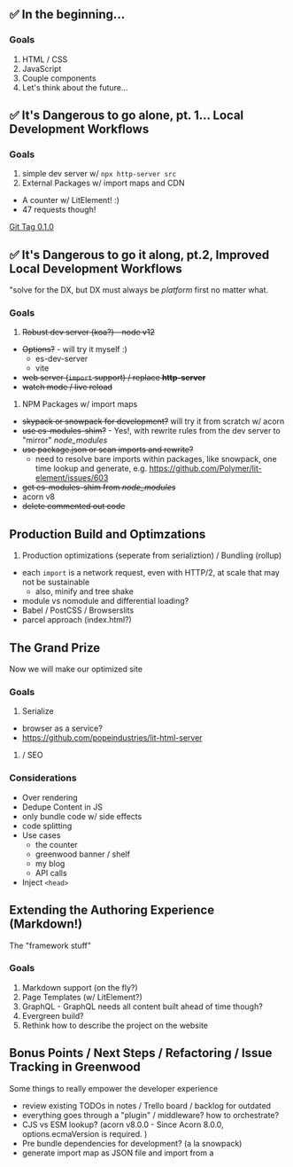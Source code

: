 ## ✅ In the beginning...

### Goals
1. HTML / CSS
1. JavaScript
1. Couple components
1. Let's think about the future...

## ✅ It's Dangerous to go alone, pt. 1... Local Development Workflows

### Goals
1. simple dev server w/ `npx http-server src`
1. External Packages w/ import maps and CDN
  - A counter w/ LitElement!  :)
  - 47 requests though!

[Git Tag 0.1.0](https://github.com/thescientist13/nono-poc/releases/tag/0.1.0)

## ✅ It's Dangerous to go it along, pt.2, Improved Local Development Workflows
"solve for the DX, but DX must always be _platform_ first no matter what.

### Goals
1. ~~Robust dev server (koa?) - node v12~~
  - ~~Options?~~ - will try it myself :)
    - es-dev-server
    - vite
  - ~~web server (`import` support) / replace **http-server**~~
  - ~~watch mode / live reload~~
1. NPM Packages w/ import maps
  - ~~skypack or snowpack for development?~~ will try it from scratch w/ acorn
  - ~~use es-modules-shim?~~ - Yes!, with rewrite rules from the dev server to "mirror" _node_modules_
  - ~~use package.json or scan imports and rewrite?~~
    - need to resolve bare imports within packages, like snowpack, one time lookup and generate, e.g. https://github.com/Polymer/lit-element/issues/603
  - ~~get es-modules-shim from _node_modules_~~
  - acorn v8
  - ~~delete commented out code~~


## Production Build and Optimzations
1. Production optimizations (seperate from serializtion) / Bundling (rollup)
  - each `import` is a network request, even with HTTP/2, at scale that may not be sustainable
    - also, minify and tree shake
  - module vs nomodule and differential loading?
  - Babel / PostCSS / Browserslits
  - parcel approach (index.html?)


## The Grand Prize
Now we will make our optimized site

### Goals
1. Serialize 
  - browser as a service?
  - https://github.com/popeindustries/lit-html-server
1. <meta> / SEO

### Considerations
- Over rendering
- Dedupe Content in JS
- only bundle code w/ side effects
- code splitting
- Use cases
  - the counter
  - greenwood banner / shelf
  - my blog
  - API calls
- Inject `<head>`


## Extending the Authoring Experience (Markdown!)
The "framework stuff"

### Goals
1. Markdown support (on the fly?)
1. Page Templates (w/ LitElement?)
1. GraphQL - GraphQL needs all content built ahead of time though?
1. Evergreen build?
1. Rethink how to describe the project on the website


## Bonus Points / Next Steps / Refactoring / Issue Tracking in Greenwood
Some things to really empower the developer experience

- review existing TODOs in notes / Trello board / backlog for outdated
- everything goes through a "plugin" / middleware?  how to orchestrate?
- CJS vs ESM lookup? (acorn v8.0.0 - Since Acorn 8.0.0, options.ecmaVersion is required. )
- Pre bundle dependencies for development? (a la snowpack)
- generate import map as JSON file and import from a <script> tag / path
- serialize during development?  (dev / prod DX parity)
- live reload of Koa server for development
- IE11 / Polyfills
- CSS Modules / theming?
- SPA
- SSR
- SFC ?  (I guess that's web components already are?)
- Console / debug logging for project
- custom element registry, replace with `export`?
- https://github.com/vitejs/vite#features